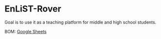 EnLiST-Rover
============

Goal is to use it as a teaching platform for middle and high school students.

BOM: [Google Sheets](https://docs.google.com/spreadsheets/d/12P1p_vtVGL6nQfIWR-3MNxlP0e1fNLbQ9kl-oppscpE/edit?usp=sharing)
